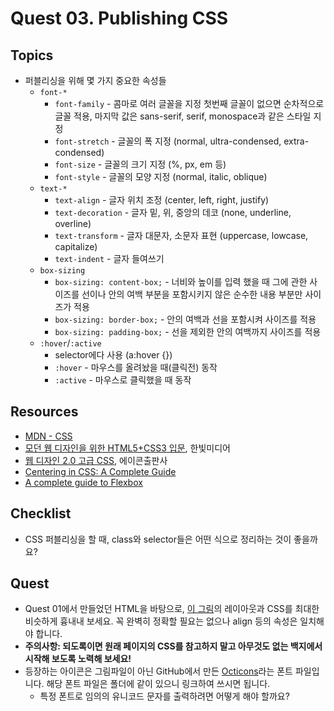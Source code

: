 # Quest 03. Publishing CSS


## Topics
* 퍼블리싱을 위해 몇 가지 중요한 속성들
  * `font-*`
    * `font-family` - 콤마로 여러 글꼴을 지정 첫번째 글꼴이 없으면 순차적으로 글꼴 적용, 마지막 값은 sans-serif, serif, monospace과 같은 스타일 지정
    * `font-stretch` - 글꼴의 폭 지정 (normal, ultra-condensed, extra-condensed)
    * `font-size` - 글꼴의 크기 지정 (%, px, em 등)
    * `font-style` - 글꼴의 모양 지정 (normal, italic, oblique)
  * `text-*`
    * `text-align` - 글자 위치 조정 (center, left, right, justify)
    * `text-decoration` - 글자 밑, 위, 중앙의 데코 (none, underline, overline)
    * `text-transform` - 글자 대문자, 소문자 표현 (uppercase, lowcase, capitalize)
    * `text-indent` - 글자 들여쓰기
  * `box-sizing`
    * `box-sizing: content-box;` - 너비와 높이를 입력 했을 때 그에 관한 사이즈를 선이나 안의 여백 부분을 포함시키지 않은 순수한 내용 부분만 사이즈가 적용
    * `box-sizing: border-box;` - 안의 여백과 선을 포함시켜 사이즈를 적용
    * `box-sizing: padding-box;` - 선을 제외한 안의 여백까지 사이즈를 적용
  * `:hover`/`:active`
    * selector에다 사용 (a:hover {})
    * `:hover` - 마우스를 올려놨을 때(클릭전) 동작
    * `:active` - 마우스로 클릭했을 때 동작
    
## Resources
* [MDN - CSS](https://developer.mozilla.org/ko/docs/Web/CSS)
* [모던 웹 디자인을 위한 HTML5+CSS3 입문](http://www.yes24.com/24/Goods/15683538?Acode=101), 한빛미디어
* [웹 디자인 2.0 고급 CSS](http://www.yes24.com/24/Goods/2808075?Acode=101), 에이콘출판사
* [Centering in CSS: A Complete Guide](https://css-tricks.com/centering-css-complete-guide/)
* [A complete guide to Flexbox](https://css-tricks.com/snippets/css/a-guide-to-flexbox/)

## Checklist
* CSS 퍼블리싱을 할 때, class와 selector들은 어떤 식으로 정리하는 것이 좋을까요?

## Quest
* Quest 01에서 만들었던 HTML을 바탕으로, [이 그림](github.png)의 레이아웃과 CSS를 최대한 비슷하게 흉내내 보세요. 꼭 완벽히 정확할 필요는 없으나 align 등의 속성은 일치해야 합니다.
* **주의사항: 되도록이면 원래 페이지의 CSS를 참고하지 말고 아무것도 없는 백지에서 시작해 보도록 노력해 보세요!**
* 등장하는 아이콘은 그림파일이 아닌 GitHub에서 만든 [Octicons](https://octicons.github.com/)라는 폰트 파일입니다. 해당 폰트 파일은 폴더에 같이 있으니 링크하여 쓰시면 됩니다.
  * 특정 폰트로 임의의 유니코드 문자를 출력하려면 어떻게 해야 할까요?
